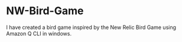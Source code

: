 # NW-Bird-Game
I have created a bird game inspired by the New Relic Bird Game using Amazon Q CLI in windows.
